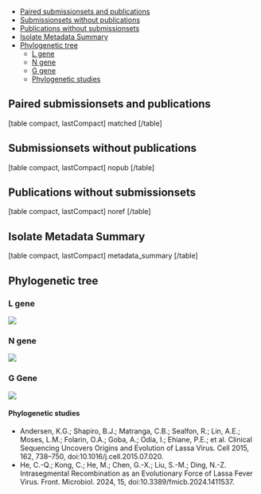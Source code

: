 
- [Paired submissionsets and publications](#paired.submissionsets.and.publications)
- [Submissionsets without publications](#submissionsets.without.publications)
- [Publications without submissionsets](#publications.without.submissionsets)
- [Isolate Metadata Summary](#isolate.metadata.summary)
- [Phylogenetic tree](#phylogenetic.tree)
    - [L gene](#l.gene)
    - [N gene](#n.gene)
    - [G gene](#g.gene)
    - [Phylogenetic studies](#phylogenetic.studies)


## Paired submissionsets and publications

[table compact, lastCompact]
matched
[/table]


## Submissionsets without publications

[table compact, lastCompact]
nopub
[/table]

## Publications without submissionsets

[table compact, lastCompact]
noref
[/table]


## Isolate Metadata Summary


[table compact, lastCompact]
metadata_summary
[/table]


## Phylogenetic tree

### L gene

![](https://cms.hivdb.org/prod/downloads/pgl/Lassa/L_gene-1.png#!maxWidth=80rem)

### N gene

![](https://cms.hivdb.org/prod/downloads/pgl/Lassa/N_gene-1.png#!maxWidth=80rem)

### G Gene

![](https://cms.hivdb.org/prod/downloads/pgl/Lassa/G_gene-1.png#!maxWidth=80rem)


#### Phylogenetic studies

-  Andersen, K.G.; Shapiro, B.J.; Matranga, C.B.; Sealfon, R.; Lin, A.E.; Moses, L.M.; Folarin, O.A.; Goba, A.; Odia, I.; Ehiane, P.E.; et al. Clinical Sequencing Uncovers Origins and Evolution of Lassa Virus. Cell 2015, 162, 738–750, doi:10.1016/j.cell.2015.07.020.
-  He, C.-Q.; Kong, C.; He, M.; Chen, G.-X.; Liu, S.-M.; Ding, N.-Z. Intrasegmental Recombination as an Evolutionary Force of Lassa Fever Virus. Front. Microbiol. 2024, 15, doi:10.3389/fmicb.2024.1411537.


